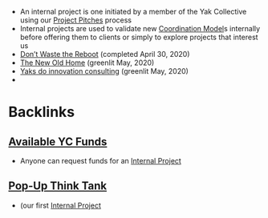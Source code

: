 - An internal project is one initiated by a member of the Yak Collective using our [Project Pitches](<Project Pitches.md>) process
- Internal projects are used to validate new [Coordination Model](<Coordination Model.md>)s internally before offering them to clients or simply to explore projects that interest us
- [Don’t Waste the Reboot](<Don’t Waste the Reboot.md>) (completed April 30, 2020)
- [The New Old Home](<The New Old Home.md>) (greenlit May, 2020)
- [Yaks do innovation consulting](<Yaks do innovation consulting.md>) (greenlit May, 2020)
- 

# Backlinks
## [Available YC Funds](<Available YC Funds.md>)
- Anyone can request funds for an [Internal Project](<Internal Project.md>)

## [Pop-Up Think Tank](<Pop-Up Think Tank.md>)
- (our first [Internal Project](<Internal Project.md>)

